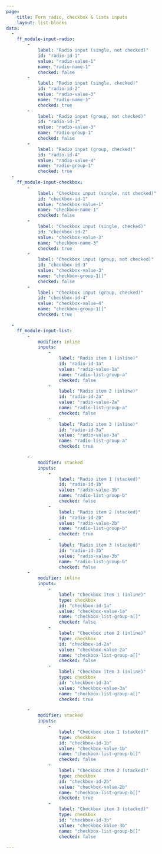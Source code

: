 ```yaml
---
page:
    title: Form radio, checkbox & lists inputs
    layout: list-blocks
data:
  - 
    ff_module-input-radio:
        - 
            label: "Radio input (single, not checked)"
            id: "radio-id-1"
            value: "radio-value-1"
            name: "radio-name-1"
            checked: false    
        - 
            label: "Radio input (single, checked)"
            id: "radio-id-2"
            value: "radio-value-3"
            name: "radio-name-3"
            checked: true
        - 
            label: "Radio input (group, not checked)"
            id: "radio-id-3"
            value: "radio-value-3"
            name: "radio-group-1"
            checked: false    
        - 
            label: "Radio input (group, checked)"
            id: "radio-id-4"
            value: "radio-value-4"
            name: "radio-group-1"
            checked: true
  - 
    ff_module-input-checkbox:
        - 
            label: "Checkbox input (single, not checked)"
            id: "checkbox-id-1"
            value: "checkbox-value-1"
            name: "checkbox-name-1"
            checked: false    
        - 
            label: "Checkbox input (single, checked)"
            id: "checkbox-id-2"
            value: "checkbox-value-3"
            name: "checkbox-name-3"
            checked: true
        - 
            label: "Checkbox input (group, not checked)"
            id: "checkbox-id-3"
            value: "checkbox-value-3"
            name: "checkbox-group-1[]"
            checked: false    
        - 
            label: "Checkbox input (group, checked)"
            id: "checkbox-id-4"
            value: "checkbox-value-4"
            name: "checkbox-group-1[]"
            checked: true

  - 
    ff_module-input-list:
        - 
            modifier: inline
            inputs: 
                - 
                    label: "Radio item 1 (inline)"
                    id: "radio-id-1a"
                    value: "radio-value-1a"
                    name: "radio-list-group-a"
                    checked: false
                - 
                    label: "Radio item 2 (inline)"
                    id: "radio-id-2a"
                    value: "radio-value-2a"
                    name: "radio-list-group-a"
                    checked: false
                - 
                    label: "Radio item 3 (inline)"
                    id: "radio-id-3a"
                    value: "radio-value-3a"
                    name: "radio-list-group-a"
                    checked: true

        - 
            modifier: stacked
            inputs: 
                - 
                    label: "Radio item 1 (stacked)"
                    id: "radio-id-1b"
                    value: "radio-value-1b"
                    name: "radio-list-group-b"
                    checked: false
                - 
                    label: "Radio item 2 (stacked)"
                    id: "radio-id-2b"
                    value: "radio-value-2b"
                    name: "radio-list-group-b"
                    checked: true
                - 
                    label: "Radio item 3 (stacked)"
                    id: "radio-id-3b"
                    value: "radio-value-3b"
                    name: "radio-list-group-b"
                    checked: false
        - 
            modifier: inline
            inputs: 
                - 
                    label: "Checkbox item 1 (inline)"
                    type: checkbox
                    id: "checkbox-id-1a"
                    value: "checkbox-value-1a"
                    name: "checkbox-list-group-a[]"
                    checked: false
                - 
                    label: "Checkbox item 2 (inline)"
                    type: checkbox
                    id: "checkbox-id-2a"
                    value: "checkbox-value-2a"
                    name: "checkbox-list-group-a[]"
                    checked: false
                - 
                    label: "Checkbox item 3 (inline)"
                    type: checkbox
                    id: "checkbox-id-3a"
                    value: "checkbox-value-3a"
                    name: "checkbox-list-group-a[]"
                    checked: true

        - 
            modifier: stacked
            inputs: 
                - 
                    label: "Checkbox item 1 (stacked)"
                    type: checkbox
                    id: "checkbox-id-1b"
                    value: "checkbox-value-1b"
                    name: "checkbox-list-group-b[]"
                    checked: false
                - 
                    label: "Checkbox item 2 (stacked)"
                    type: checkbox
                    id: "checkbox-id-2b"
                    value: "checkbox-value-2b"
                    name: "checkbox-list-group-b[]"
                    checked: true
                - 
                    label: "Checkbox item 3 (stacked)"
                    type: checkbox
                    id: "checkbox-id-3b"
                    value: "checkbox-value-3b"
                    name: "checkbox-list-group-b[]"
                    checked: false
            
---
```

